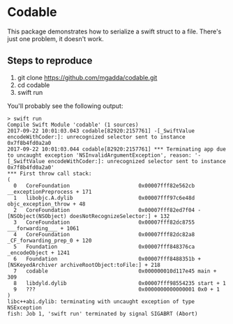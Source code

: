 # Codable

This package demonstrates how to serialize a swift struct to a file. There's
just one problem, it doesn't work.

## Steps to reproduce

1. git clone https://github.com/mgadda/codable.git
2. cd codable
3. swift run

You'll probably see the following output:

```
> swift run
Compile Swift Module 'codable' (1 sources)
2017-09-22 10:01:03.043 codable[82920:2157761] -[_SwiftValue encodeWithCoder:]: unrecognized selector sent to instance 0x7f8b4fd0a2a0
2017-09-22 10:01:03.044 codable[82920:2157761] *** Terminating app due to uncaught exception 'NSInvalidArgumentException', reason: '-[_SwiftValue encodeWithCoder:]: unrecognized selector sent to instance 0x7f8b4fd0a2a0'
*** First throw call stack:
(
  0   CoreFoundation                      0x00007fff82e562cb __exceptionPreprocess + 171
  1   libobjc.A.dylib                     0x00007fff97c6e48d objc_exception_throw + 48
  2   CoreFoundation                      0x00007fff82ed7f04 -[NSObject(NSObject) doesNotRecognizeSelector:] + 132
  3   CoreFoundation                      0x00007fff82dc8755 ___forwarding___ + 1061
  4   CoreFoundation                      0x00007fff82dc82a8 _CF_forwarding_prep_0 + 120
  5   Foundation                          0x00007fff848376ca _encodeObject + 1241
  6   Foundation                          0x00007fff8488351b +[NSKeyedArchiver archiveRootObject:toFile:] + 218
  7   codable                             0x000000010d117e45 main + 309
  8   libdyld.dylib                       0x00007fff98554235 start + 1
  9   ???                                 0x0000000000000001 0x0 + 1
)
libc++abi.dylib: terminating with uncaught exception of type NSException
fish: Job 1, 'swift run' terminated by signal SIGABRT (Abort)
```
